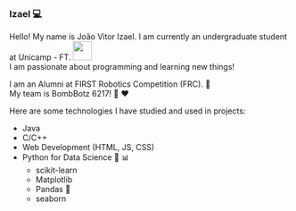 ### Izael :computer:
Hello! My name is João Vitor Izael. I am currently an undergraduate student at Unicamp - FT. <img src="https://github.com/TheDudeThatCode/TheDudeThatCode/blob/master/Assets/Developer.gif" width="34px"><br>
I am passionate about programming and learning new things!

I am an Alumni at FIRST Robotics Competition (FRC). :robot: <br>
My team is BombBotz 6217! :black_heart: :heart:

Here are some technologies I have studied and used in projects:
- Java
- C/C++
- Web Development (HTML, JS, CSS)
- Python for Data Science :snake: :bar_chart:
  - scikit-learn
  - Matplotlib
  - Pandas :panda_face:
  - seaborn

<!--
**izzy-el/izzy-el** is a ✨ _special_ ✨ repository because its `README.md` (this file) appears on your GitHub profile.

Here are some ideas to get you started:

- 🔭 I’m currently working on ...
- 🌱 I’m currently learning ...
- 👯 I’m looking to collaborate on ...
- 🤔 I’m looking for help with ...
- 💬 Ask me about ...
- 📫 How to reach me: ...
- 😄 Pronouns: ...
- ⚡ Fun fact: ...
-->
